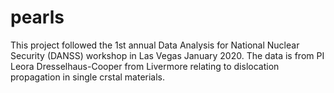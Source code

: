 # pearls
This project followed the 1st annual Data Analysis for National Nuclear Security (DANSS) workshop in Las Vegas January 2020.
The data is from PI Leora Dresselhaus-Cooper from Livermore relating to dislocation propagation in single crstal materials.

